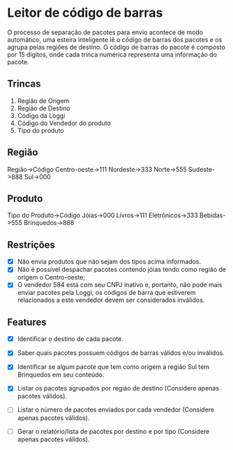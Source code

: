 # Leitor de código de barras

<p>
O processo de separação de pacotes para envio acontece de
modo automático, uma esteira inteligente lê o código de barras dos pacotes e os agrupa pelas regiões de destino. O código de barras do pacote é composto por 15 dígitos, onde cada trinca numérica representa uma informação do pacote.
</p>

## Trincas

1. Região de Origem
2. Região de Destino
3. Código da Loggi
4. Código do Vendedor do produto
5. Tipo do produto

## Região

Região->Código
Centro-oeste->111
Nordeste->333
Norte->555
Sudeste->888
Sul->000

## Produto

Tipo do Produto->Código
Jóias->000
Livros->111
Eletrônicos->333
Bebidas->555
Brinquedos->888

## Restrições

- [x] Não envia produtos que não sejam dos tipos acima informados.
- [x] Não é possível despachar pacotes contendo jóias tendo como região de origem o Centro-oeste;
- [x] O vendedor 584 está com seu CNPJ inativo e, portanto, não pode mais enviar pacotes pela Loggi, os códigos de barra que estiverem relacionados a este vendedor devem ser considerados inválidos.

## Features

- [x] Identificar o destino de cada pacote.
- [x] Saber quais pacotes possuem códigos de barras válidos e/ou inválidos.
- [x] Identificar se algum pacote que tem como origem a região Sul tem Brinquedos em seu conteúdo.
- [x] Listar os pacotes agrupados por região de destino (Considere apenas pacotes válidos).
- [ ] Listar o número de pacotes enviados por cada vendedor (Considere apenas pacotes válidos).
- [ ] Gerar o relatório/lista de pacotes por destino e por tipo (Considere apenas pacotes válidos).

